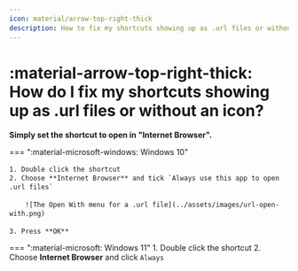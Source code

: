 ```yaml
---
icon: material/arrow-top-right-thick
description: How to fix my shortcuts showing up as .url files or without an icon?
---
```


# :material-arrow-top-right-thick: How do I fix my shortcuts showing up as .url files or without an icon?

**Simply set the shortcut to open in "Internet Browser".**

=== ":material-microsoft-windows: Windows 10"

    1. Double click the shortcut
    2. Choose **Internet Browser** and tick `Always use this app to open .url files`
    
        ![The Open With menu for a .url file](../assets/images/url-open-with.png)

    3. Press **OK**
=== ":material-microsoft: Windows 11"
    1. Double click the shortcut
    2. Choose **Internet Browser** and click `Always`